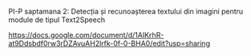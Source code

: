 PI-P saptamana 2: Detecția și recunoașterea textului din imagini pentru module de tipul Text2Speech

https://docs.google.com/document/d/1AIKrhR-at9Ddsbdf0rw3rDZAvuAH2lrfk-0f-0-BHA0/edit?usp=sharing
